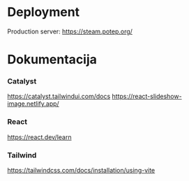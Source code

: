 # Deployment
Production server: https://steam.potep.org/

# Dokumentacija

### Catalyst
https://catalyst.tailwindui.com/docs
https://react-slideshow-image.netlify.app/

### React
https://react.dev/learn

### Tailwind
https://tailwindcss.com/docs/installation/using-vite

